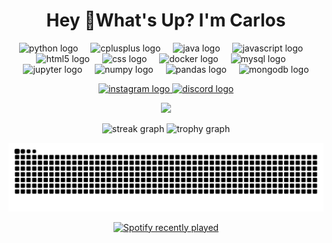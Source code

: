 <h1 align="center">Hey 👋What's Up? I'm Carlos</h1>

<p align="center">
  <img src="https://skillicons.dev/icons?i=py" height="60" alt="python logo"  />
  <img width="12" />
  <img src="https://cdn.jsdelivr.net/gh/devicons/devicon/icons/cplusplus/cplusplus-original.svg" height="60" alt="cplusplus logo"  />
  <img width="12" />
  <img src="https://cdn.jsdelivr.net/gh/devicons/devicon/icons/java/java-original.svg" height="60" alt="java logo"  />
  <img width="12" />
  <img src="https://cdn.jsdelivr.net/gh/devicons/devicon/icons/javascript/javascript-original.svg" height="60" alt="javascript logo"  />
  <img width="12" />
  <img src="https://cdn.jsdelivr.net/gh/devicons/devicon/icons/html5/html5-original.svg" height="60" alt="html5 logo"  />
  <img width="12" />
  <img src="https://cdn.jsdelivr.net/gh/devicons/devicon/icons/css3/css3-original.svg" height="60" alt="css logo"  />
  <img width="12" />
  <img src="https://cdn.jsdelivr.net/gh/devicons/devicon/icons/docker/docker-original.svg" height="60" alt="docker logo"  />
  <img width="12" />
  <img src="https://cdn.jsdelivr.net/gh/devicons/devicon/icons/mysql/mysql-original.svg" height="60" alt="mysql logo"  />
  <img width="12" />
  <img src="https://cdn.jsdelivr.net/gh/devicons/devicon/icons/jupyter/jupyter-original.svg" height="60" alt="jupyter logo"  />
  <img width="12" />
  <img src="https://cdn.jsdelivr.net/gh/devicons/devicon/icons/numpy/numpy-original.svg" height="60" alt="numpy logo"  />
  <img width="12" />
  <img src="https://cdn.jsdelivr.net/gh/devicons/devicon/icons/pandas/pandas-original.svg" height="60" alt="pandas logo"  />
  <img width="12" />
  <img src="https://cdn.jsdelivr.net/gh/devicons/devicon/icons/mongodb/mongodb-original.svg" height="60" alt="mongodb logo"  />
</p>

<p align="center">
  <a href="https://www.instagram.com/carlitos.doodles/" target="_blank">
    <img src="https://img.shields.io/static/v1?message=Instagram&logo=instagram&label=&color=E4405F&logoColor=white&labelColor=&style=for-the-badge" height="25" alt="instagram logo"  />
  </a>
  <a href="https://discord.com/users/carlitops" target="_blank">
    <img src="https://img.shields.io/static/v1?message=Discord&logo=discord&label=&color=7289DA&logoColor=white&labelColor=&style=for-the-badge" height="25" alt="discord logo"  />
  </a>
</p>

<p align="center">
  <img height="200" src="https://media4.giphy.com/media/v1.Y2lkPTc5MGI3NjExdW9veDlhZjNhMHdodnJ5ajZvOGozdGV1Zjd2cno5Ymo1dHZwazJoeiZlcD12MV9pbnRlcm5hbF9naWZfYnlfaWQmY3Q9cw/cByts7baForf4uj0eU/giphy.gif"  />
</p>

<p align="center">
  <img src="https://streak-stats.demolab.com?user=Carlitops13&locale=en&mode=daily&theme=dracula&hide_border=false&border_radius=5&order=3" height="150" alt="streak graph"  />
  <img src="https://github-profile-trophy.vercel.app?username=Carlitops13&theme=dracula&column=-1&row=1&margin-w=8&margin-h=8&no-bg=false&no-frame=false&order=4" height="150" alt="trophy graph"  />
</p>

<picture>
  <source media="(prefers-color-scheme: dark)" srcset="https://raw.githubusercontent.com/Carlitops13/Carlitops13/output/pacman-contribution-graph-dark.svg">
  <source media="(prefers-color-scheme: light)" srcset="https://raw.githubusercontent.com/Carlitops13/Carlitops13/output/pacman-contribution-graph.svg">
  <img alt="pacman contribution graph" src="https://raw.githubusercontent.com/Carlitops13/Carlitops13/output/pacman-contribution-graph.svg">
</picture>

<p align="center">
  <a href="https://open.spotify.com/user/31suqvop3g7qwsivcsuoj7hbszu">
    <img src="https://spotify-recently-played-readme.vercel.app/api?user=31suqvop3g7qwsivcsuoj7hbszu&count=5&unique=false" alt="Spotify recently played"  />
  </a>
</p>
